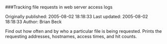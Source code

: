 ###Tracking file requests in web server access logs

Originally published: 2005-08-02 18:18:33
Last updated: 2005-08-02 18:18:33
Author: Brian Beck

Find out how often and by who a particular file is being requested. Prints the requesting addresses, hostnames, access times, and hit counts.